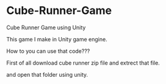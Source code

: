 # Cube-Runner-Game
Cube Runner Game using Unity  

This game I make in Unity game engine.

How to you can use that code???

First of all download cube runner zip file and extrect that file.

and open that folder using unity.
